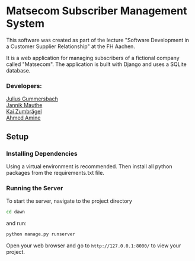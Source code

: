 # Matsecom Subscriber Management System

This software was created as part of the lecture "Software Development in a Customer Supplier Relationship" at the FH Aachen.

It is a web application for managing subscribers of a fictional company called "Matsecom". The application is built with Django and uses a SQLite database.


### Developers:
[Julius Gummersbach](https://www.github.com/julius-gummersbach)  
[Jannik Mauthe](https://github.com/HannikMathe)  
[Kai Zumbrägel](https://github.com/kaizumbr)  
[Ahmed Amine](https://github.com/XxMIN0L0GYxX)

## Setup

### Installing Dependencies

Using a virtual environment is recommended. Then install all python packages from the requirements.txt file.

### Running the Server

To start the server, navigate to the project directory

```bash 
cd dawn 
```

and run:

```bash
python manage.py runserver
```

Open your web browser and go to `http://127.0.0.1:8000/` to view your project.

